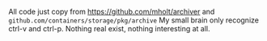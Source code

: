 All code just copy from https://github.com/mholt/archiver and `github.com/containers/storage/pkg/archive`
My small brain only recognize ctrl-v and ctrl-p.
Nothing real exist, nothing interesting at all.